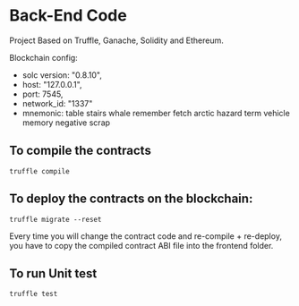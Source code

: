 # Back-End Code

Project Based on Truffle, Ganache, Solidity and Ethereum.

Blockchain config:
- solc version: "0.8.10",
- host: "127.0.0.1",
- port: 7545,           
- network_id: "1337"
- mnemonic: table stairs whale remember fetch arctic hazard term vehicle memory negative scrap


## To compile the contracts
```
truffle compile
```

## To deploy the contracts on the blockchain:
```
truffle migrate --reset
```
Every time you will change the contract code and re-compile + re-deploy, you have to copy the compiled contract ABI file into the frontend folder.

## To run Unit test
```
truffle test
```







